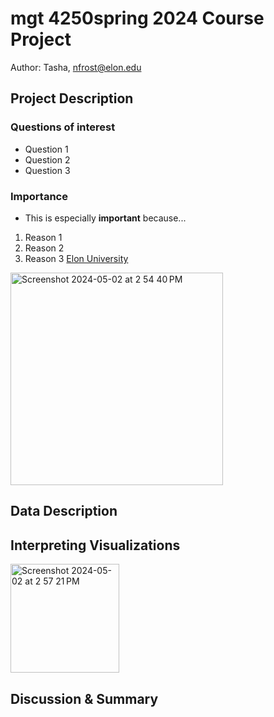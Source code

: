 # mgt 4250spring 2024 Course Project 
Author: Tasha, nfrost@elon.edu
## Project Description
### Questions of interest 
- Question 1
- Question 2
- Question 3
  
### Importance
- This is especially **important** because...
1. Reason 1
2. Reason 2
3. Reason 3 
[Elon University](https://www.elon.edu/)
<img width="340" alt="Screenshot 2024-05-02 at 2 54 40 PM" src="https://github.com/Tasha555/mgt4250spring2024/assets/168772430/d48781e7-4996-47a6-9adc-a2fc5a7f82ef">

## Data Description
## Interpreting Visualizations
<img width="174" alt="Screenshot 2024-05-02 at 2 57 21 PM" src="https://github.com/Tasha555/mgt4250spring2024/assets/168772430/423c5ee0-8a4f-44a6-8917-35711ad686df">

## Discussion & Summary 
